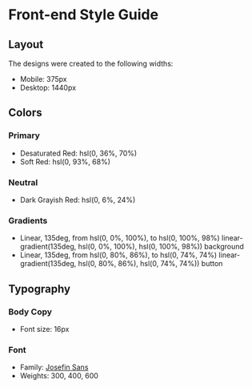 # Front-end Style Guide

## Layout

The designs were created to the following widths:

- Mobile: 375px
- Desktop: 1440px

## Colors

### Primary

- Desaturated Red: hsl(0, 36%, 70%)
- Soft Red: hsl(0, 93%, 68%)

### Neutral

- Dark Grayish Red: hsl(0, 6%, 24%)

### Gradients

- Linear, 135deg, from hsl(0, 0%, 100%), to hsl(0, 100%, 98%) linear-gradient(135deg, hsl(0, 0%, 100%), hsl(0, 100%, 98%)) background
- Linear, 135deg, from hsl(0, 80%, 86%), to hsl(0, 74%, 74%) linear-gradient(135deg, hsl(0, 80%, 86%), hsl(0, 74%, 74%)) button

## Typography

### Body Copy

- Font size: 16px

### Font

- Family: [Josefin Sans](https://fonts.google.com/specimen/Josefin+Sans)
- Weights: 300, 400, 600
